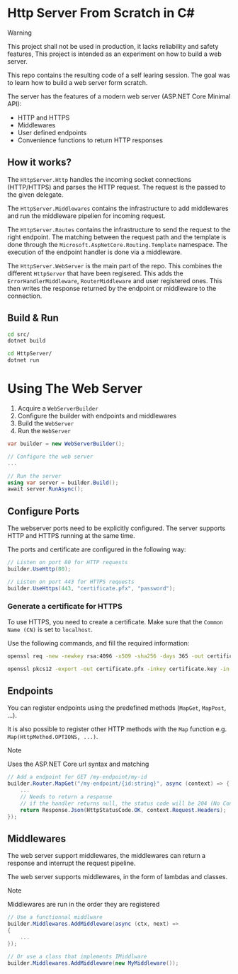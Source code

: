 # Http Server From Scratch in C#

> [!WARNING]  
> This project shall not be used in production, it lacks reliability and safety features,
> This project is intended as an experiment on how to build a web server.

This repo contains the resulting code of a self learing session. 
The goal was to learn how to build a web server form scratch.

The server has the features of a modern web server (ASP.NET Core Minimal API):

- HTTP and HTTPS
- Middlewares
- User defined endpoints
- Convenience functions to return HTTP responses

## How it works?

The `HttpServer.Http` handles the incoming socket connections (HTTP/HTTPS) and parses the HTTP request.
The request is the passed to the given delegate.

The `HttpServer.Middlewares` contains the infrastructure to add middlewares and run the middleware pipelien for incoming request.

The `HttpServer.Routes` contains the infrastructure to send the request to the right endpoint. 
The matching between the request path and the template is done through the `Microsoft.AspNetCore.Routing.Template` namespace.
The execution of the endpoint handler is done via a middleware.

The `HttpServer.WebServer` is the main part of the repo. 
This combines the different `HttpServer` that have been regisered.
This adds the `ErrorHandlerMiddleware`, `RouterMiddleware` and user registered ones.
This then writes the response returned by the endpoint or middleware to the connection.

## Build & Run

```bash
cd src/
dotnet build

cd HttpServer/
dotnet run
```

# Using The Web Server

1. Acquire a `WebServerBuilder`
2. Configure the builder with endpoints and middlewares
3. Build the `WebServer`
4. Run the `WebServer`

```csharp
var builder = new WebServerBuilder();

// Configure the web server
... 

// Run the server
using var server = builder.Build();
await server.RunAsync();
```

## Configure Ports

The webserver ports need to be explicitly configured. The server supports HTTP and HTTPS running at the same time.

The ports and certificate are configured in the following way:

```csharp
// Listen on port 80 for HTTP requests
builder.UseHttp(80);

// Listen on port 443 for HTTPS requests
builder.UseHttps(443, "certificate.pfx", "password");
```

### Generate a certificate for HTTPS

To use HTTPS, you need to create a certificate. Make sure that the `Common Name (CN)` is set to `localhost`.

Use the following commands, and fill the required information:

```bash
openssl req -new -newkey rsa:4096 -x509 -sha256 -days 365 -out certificate.crt -keyout certificate.key

openssl pkcs12 -export -out certificate.pfx -inkey certificate.key -in certificate.crt
```

## Endpoints

You can register endpoints using the predefined methods (`MapGet`, `MapPost`, ...). 

It is also possible to register other HTTP methods with the `Map` function e.g. `Map(HttpMethod.OPTIONS, ...)`.

> [!NOTE]
> Uses the ASP.NET Core url syntax and matching

```csharp
// Add a endpoint for GET /my-endpoint/my-id
builder.Router.MapGet("/my-endpoint/{id:string}", async (context) => {
    ...
    // Needs to return a response
    // if the handler returns null, the status code will be 204 (No Content)
    return Response.Json(HttpStatusCode.OK, context.Request.Headers);
});
```

## Middlewares

The web server support middlewares, the middlewares can return a response and interrupt the request pipeline.

The web server supports middlewares, in the form of lambdas and classes.

> [!NOTE]
> Middlewares are run in the order they are registered

```csharp
// Use a functionnal middlware
builder.Middlewares.AddMiddleware(async (ctx, next) =>
{
    ...
});

// Or use a class that implements IMiddlware
builder.Middlewares.AddMiddleware(new MyMiddleware());
```
